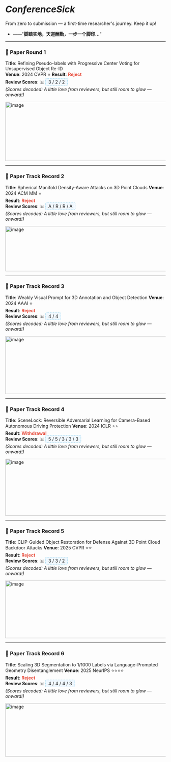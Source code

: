 # **_ConferenceSick_**  
From zero to submission — a first-time researcher's journey. Keep it up!  
- ——"**脚踏实地，天道酬勤，一步一个脚印...**"

---

### 📝 Paper Round 1  
**Title**: Refining Pseudo-labels with Progressive Center Voting for Unsupervised Object Re-ID  
**Venue**: 2024 CVPR ⭐
**Result**: <span style="color: #e74c3c; font-weight: bold;">Reject</span>  
**Review Scores**: 📊 <span style="background-color: #f0f8ff; padding: 2px 8px; border-radius: 4px; border: 1px dashed #87ceeb;">3 / 2 / 2</span>  
*(Scores decoded: A little love from reviewers, but still room to glow — onward!)*

<img width="1168" height="186" alt="image" src="https://github.com/user-attachments/assets/df04f50a-c940-46d4-b484-a58eb4d3323e" />

---

### 📝 Paper Track Record 2  
**Title**: Spherical Manifold Density-Aware Attacks on 3D Point Clouds
**Venue**: 2024 ACM MM ⭐  
**Result**: <span style="color: #e74c3c; font-weight: bold;">Reject</span>  
**Review Scores**: 📊 <span style="background-color: #f0f8ff; padding: 2px 8px; border-radius: 4px; border: 1px dashed #87ceeb;">A / R / R / A</span>  
*(Scores decoded: A little love from reviewers, but still room to glow — onward!)*

<img width="1172" height="142" alt="image" src="https://github.com/user-attachments/assets/30bdb670-4a66-451a-a17b-6f34ee0024cb" />

---

### 📝 Paper Track Record 3  
**Title**: Weakly Visual Prompt for 3D Annotation and Object Detection
**Venue**: 2024 AAAI ⭐  
**Result**: <span style="color: #e74c3c; font-weight: bold;">Reject</span>  
**Review Scores**: 📊 <span style="background-color: #f0f8ff; padding: 2px 8px; border-radius: 4px; border: 1px dashed #87ceeb;">4 / 4</span>  
*(Scores decoded: A little love from reviewers, but still room to glow — onward!)*

<img width="1180" height="182" alt="image" src="https://github.com/user-attachments/assets/c6804d31-808f-4cf4-8737-3e813043c6cf" />

---

### 📝 Paper Track Record 4  
**Title**: SceneLock: Reversible Adversarial Learning for Camera-Based Autonomous Driving Protection
**Venue**: 2024 ICLR ⭐⭐  
**Result**: <span style="color: #e74c3c; font-weight: bold;">Withdrawal</span>  
**Review Scores**: 📊 <span style="background-color: #f0f8ff; padding: 2px 8px; border-radius: 4px; border: 1px dashed #87ceeb;">5 / 5 / 3 / 3 / 3</span>  
*(Scores decoded: A little love from reviewers, but still room to glow — onward!)*


<img width="1221" height="179" alt="image" src="https://github.com/user-attachments/assets/bee61c1f-03af-4c24-84ce-a5a1f22e820c" />

---

### 📝 Paper Track Record 5  
**Title**: CLIP-Guided Object Restoration for Defense Against 3D Point Cloud Backdoor Attacks
**Venue**: 2025 CVPR ⭐⭐  
**Result**: <span style="color: #e74c3c; font-weight: bold;">Reject</span>  
**Review Scores**: 📊 <span style="background-color: #f0f8ff; padding: 2px 8px; border-radius: 4px; border: 1px dashed #87ceeb;">3 / 3 / 2</span>  
*(Scores decoded: A little love from reviewers, but still room to glow — onward!)*

<img width="1173" height="181" alt="image" src="https://github.com/user-attachments/assets/0eb66d35-bf88-457a-8a1f-49df2a42d71a" />

---

### 📝 Paper Track Record 6  
**Title**: Scaling 3D Segmentation to 1/1000 Labels via Language-Prompted Geometry Disentanglement
**Venue**: 2025 NeurIPS ⭐⭐⭐⭐  
**Result**: <span style="color: #e74c3c; font-weight: bold;">Reject</span>  
**Review Scores**: 📊 <span style="background-color: #f0f8ff; padding: 2px 8px; border-radius: 4px; border: 1px dashed #87ceeb;">4 / 4 / 4 / 3</span>  
*(Scores decoded: A little love from reviewers, but still room to glow — onward!)*

<img width="1179" height="168" alt="image" src="https://github.com/user-attachments/assets/46b9bdc0-7b1a-408d-8c86-e9384c462f5b" />

